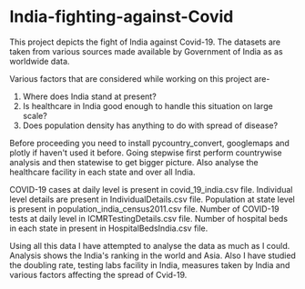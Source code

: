# India-fighting-against-Covid # 

This project depicts the fight of India against Covid-19. 
The datasets are taken from various sources made available by Government of India as as worldwide data.

Various factors that are considered while working on this project are-
1. Where does India stand at present?
2. Is healthcare in India good enough to handle this situation on large scale?
3. Does population density has anything to do with spread of disease?

Before proceeding you need to install pycountry_convert, googlemaps and plotly if haven't used it before.
Going stepwise first perform countrywise analysis and then statewise to get bigger picture. Also analyse the healthcare facility in each state and over all India.

COVID-19 cases at daily level is present in covid_19_india.csv file.
Individual level details are present in IndividualDetails.csv file.
Population at state level is present in population_india_census2011.csv file.
Number of COVID-19 tests at daily level in ICMRTestingDetails.csv file.
Number of hospital beds in each state in present in HospitalBedsIndia.csv file.

Using all this data I have attempted to analyse the data as much as I could. Analysis shows the India's ranking in the world and Asia. Also I have studied the doubling rate, testing labs facility in India, measures taken by India and various factors affecting the spread of Cvid-19.
